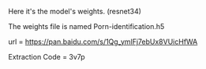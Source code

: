 Here it's the model's weights. (resnet34)

The weights file is named Porn-identification.h5

url = https://pan.baidu.com/s/1Qg_ymlFj7ebUx8VUicHfWA

Extraction Code = 3v7p
